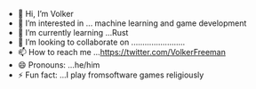 - 👋 Hi, I’m Volker
- 👀 I’m interested in ... machine learning and game development
- 🌱 I’m currently learning ...Rust
- 💞️ I’m looking to collaborate on ........................
- 📫 How to reach me ...https://twitter.com/VolkerFreeman
- 😄 Pronouns: ...he/him
- ⚡ Fun fact: ...I play fromsoftware games religiously 

<!---
Rlx40/Rlx40 is a ✨ special ✨ repository because its `README.md` (this file) appears on your GitHub profile.
You can click the Preview link to take a look at your changes.
--->
